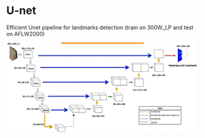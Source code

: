 # U-net
Efficient Unet pipeline for landmarks detection (train on 300W_LP and test on AFLW2000)

![alt text](https://github.com/psnelied/U-net/blob/main/unet.png)
